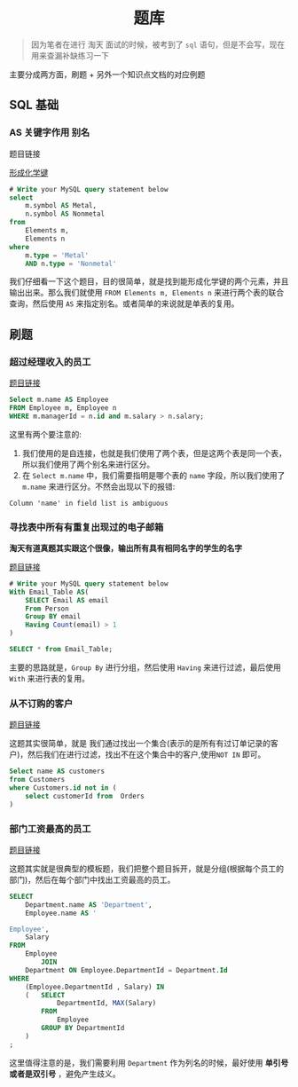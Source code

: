 # <center>题库</center>

> 因为笔者在进行 淘天 面试的时候，被考到了 `sql` 语句，但是不会写，现在用来查漏补缺练习一下

主要分成两方面，刷题 + 另外一个知识点文档的对应例题

## SQL 基础

### AS 关键字作用 **别名**

题目链接

[形成化学键](https://leetcode.cn/problems/form-a-chemical-bond/description/)

```sql
# Write your MySQL query statement below
select 
    m.symbol AS Metal,
    n.symbol AS Nonmetal
from 
    Elements m,
    Elements n
where 
    m.type = 'Metal'
    AND n.type = 'Nonmetal'
```

我们仔细看一下这个题目，目的很简单，就是找到能形成化学键的两个元素，并且输出出来。那么我们就使用 `FROM Elements m, Elements n` 来进行两个表的联合查询，然后使用 `AS` 来指定别名。或者简单的来说就是单表的复用。


## 刷题

### 超过经理收入的员工
[题目链接](https://leetcode.cn/problems/employees-earning-more-than-their-managers/description/)

```sql
Select m.name AS Employee 
FROM Employee m, Employee n
WHERE m.managerId = n.id and m.salary > n.salary;
```

这里有两个要注意的:

1. 我们使用的是自连接，也就是我们使用了两个表，但是这两个表是同一个表，所以我们使用了两个别名来进行区分。
2. 在 `Select m.name` 中，我们需要指明是哪个表的 `name` 字段，所以我们使用了 `m.name` 来进行区分。不然会出现以下的报错:

`Column 'name' in field list is ambiguous`


### 寻找表中所有有重复出现过的电子邮箱

**淘天有道真题其实跟这个很像，输出所有具有相同名字的学生的名字**

[题目链接](https://leetcode.cn/problems/duplicate-emails/)
```sql
# Write your MySQL query statement below
With Email_Table AS(
    SELECT Email AS email
    From Person
    Group BY email
    Having Count(email) > 1
)

SELECT * from Email_Table; 
```

主要的思路就是，`Group By` 进行分组，然后使用 `Having` 来进行过滤，最后使用 `With` 来进行表的复用。

### 从不订购的客户

[题目链接](https://leetcode-cn.com/problems/customers-who-never-order/)

这题其实很简单，就是 我们通过找出一个集合(表示的是所有有过订单记录的客户)，然后我们在进行过滤，找出不在这个集合中的客户,使用`NOT IN` 即可。

```sql
Select name AS customers
from Customers
where Customers.id not in (
    select customerId from  Orders
)
```


### 部门工资最高的员工

[题目链接](https://leetcode.cn/problems/department-highest-salary/description/)

这题其实就是很典型的模板题，我们把整个题目拆开，就是分组(根据每个员工的部门)，然后在每个部门中找出工资最高的员工。

```sql
SELECT
    Department.name AS 'Department',
    Employee.name AS '

Employee',
    Salary
FROM
    Employee
        JOIN
    Department ON Employee.DepartmentId = Department.Id
WHERE
    (Employee.DepartmentId , Salary) IN
    (   SELECT
            DepartmentId, MAX(Salary)
        FROM
            Employee
        GROUP BY DepartmentId
    )
;

```

这里值得注意的是，我们需要利用 `Department` 作为列名的时候，最好使用 **单引号或者是双引号** ，避免产生歧义。